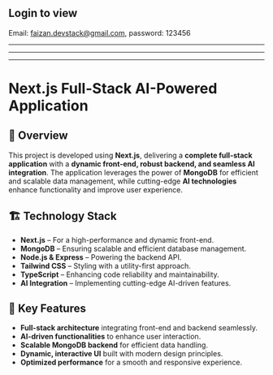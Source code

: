 ## Login to view
Email: faizan.devstack@gmail.com, password: 123456
***
***
***
# Next.js Full-Stack AI-Powered Application  

## 📌 Overview  
This project is developed using **Next.js**, delivering a **complete full-stack application** with a **dynamic front-end, robust backend, and seamless AI integration**. The application leverages the power of **MongoDB** for efficient and scalable data management, while cutting-edge **AI technologies** enhance functionality and improve user experience.  

## 🏗️ Technology Stack  
- **Next.js** – For a high-performance and dynamic front-end.  
- **MongoDB** – Ensuring scalable and efficient database management.  
- **Node.js & Express** – Powering the backend API.  
- **Tailwind CSS** – Styling with a utility-first approach.  
- **TypeScript** – Enhancing code reliability and maintainability.  
- **AI Integration** – Implementing cutting-edge AI-driven features.  

## 🚀 Key Features  
- **Full-stack architecture** integrating front-end and backend seamlessly.  
- **AI-driven functionalities** to enhance user interaction.  
- **Scalable MongoDB backend** for efficient data handling.  
- **Dynamic, interactive UI** built with modern design principles.  
- **Optimized performance** for a smooth and responsive experience.  
